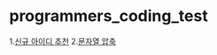 # programmers_coding_test

1.<a href="https://programmers.co.kr/learn/courses/30/lessons/72410?language=python3">신규 아이디 추천</a>
2.<a href="https://programmers.co.kr/learn/courses/30/lessons/60057">문자열 압축</a>
